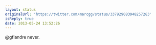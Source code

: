 ```yaml
---
layout: status
originalUrl: 'https://twitter.com/marcgg/status/337929083948257283'
isReply: true
date: 2013-05-24 13:52:26
---
```


@gflandre never.
